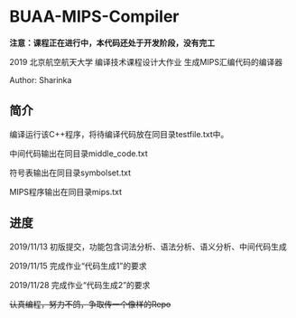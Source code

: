 # BUAA-MIPS-Compiler
**注意：课程正在进行中，本代码还处于开发阶段，没有完工**

2019 北京航空航天大学 编译技术课程设计大作业 生成MIPS汇编代码的编译器

Author: Sharinka

## 简介

编译运行该C++程序，将待编译代码放在同目录testfile.txt中。

中间代码输出在同目录middle_code.txt

符号表输出在同目录symbolset.txt

MIPS程序输出在同目录mips.txt

## 进度

2019/11/13 初版提交，功能包含词法分析、语法分析、语义分析、中间代码生成

2019/11/15 完成作业“代码生成1”的要求

2019/11/28 完成作业“代码生成2”的要求

~~认真编程，努力不鸽，争取传一个像样的Repo~~